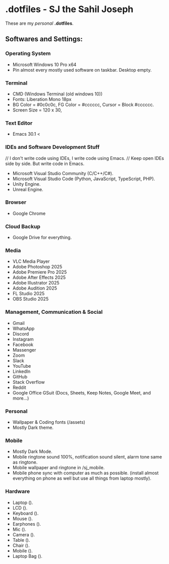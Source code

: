 
# .dotfiles - SJ the Sahil Joseph
These are my *personal* __.dotfiles__.

## Softwares and Settings:

### Operating System
- Microsoft Windows 10 Pro x64
- Pin almost every mostly used software on taskbar. Desktop empty.
    
### Terminal
- CMD (Windows Terminal (old windows 10))
- Fonts: Liberation Mono 18px
- BG Color = #0c0c0c, FG Color = #cccccc, Cursor = Block #cccccc.
- Screen Size = 120 x 30, 
    
### Text Editor
- Emacs 30.1 <
    
### IDEs and Software Development Stuff
// I don't write code using IDEs, I write code using Emacs.
// Keep open IDEs side by side. But write code in Emacs.
- Microsoft Visual Studio Community (C/C++/C#).
- Microsoft Visual Studio Code (Python, JavaScript, TypeScript, PHP).
- Unity Engine.
- Unreal Engine.

### Browser
- Google Chrome

### Cloud Backup
- Google Drive for everything.

### Media
- VLC Media Player
- Adobe Photoshop 2025
- Adobe Premiere Pro 2025
- Adobe After Effects 2025
- Adobe Illustrator 2025
- Adobe Audition 2025
- FL Studio 2025
- OBS Studio 2025

### Management, Communication & Social
- Gmail
- WhatsApp
- Discord
- Instagram
- Facebook
- Massenger
- Zoom
- Slack
- YouTube
- LinkedIn
- GitHub
- Stack Overflow
- Reddit
- Google Office GSuit (Docs, Sheets, Keep Notes, Google Meet, and more...)

### Personal
- Wallpaper & Coding fonts (/assets)
- Mostly Dark theme.

### Mobile
- Mostly Dark Mode.
- Mobile ringtone sound 100%, notification sound silent, alarm tone same as ringtone.
- Mobile wallpaper and ringtone in /sj_mobile.
- Mobile phone sync with computer as much as possible. (install almost everything on phone as well but use all things from laptop mostly).

### Hardware
- Laptop ().
- LCD ().
- Keyboard ().
- Mouse ().
- Earphones ().
- Mic ().
- Camera ().
- Table ().
- Chair ().
- Mobile ().
- Laptop Bag ().



